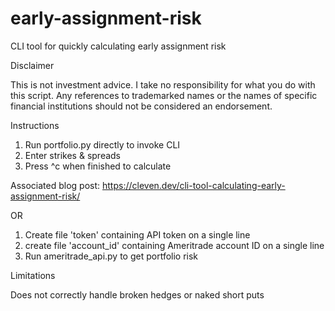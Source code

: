 # early-assignment-risk
CLI tool for quickly calculating early assignment risk

Disclaimer

This is not investment advice. I take no responsibility for what you do with this script. Any references to trademarked names or the names of specific financial institutions should not be considered an endorsement. 

Instructions

1. Run portfolio.py directly to invoke CLI
2. Enter strikes & spreads 
3. Press ^c when finished to calculate

Associated blog post: https://cleven.dev/cli-tool-calculating-early-assignment-risk/

OR

1. Create file 'token' containing API token on a single line
2. create file 'account_id' containing Ameritrade account ID on a single line
3. Run ameritrade_api.py to get portfolio risk


Limitations

Does not correctly handle broken hedges or naked short puts
